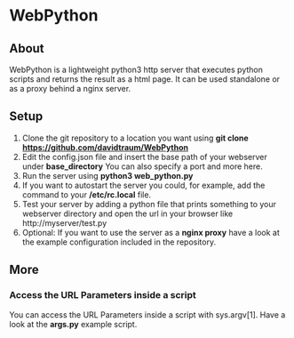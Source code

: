  # WebPython
 
 ## About
 WebPython is a lightweight python3 http server that executes python scripts and returns the result as a html page.
 It can be used standalone or as a proxy behind a nginx server.
 
 ## Setup
 1. Clone the git repository to a location you want using **git clone https://github.com/davidtraum/WebPython**
 2. Edit the config.json file and insert the base path of your webserver under **base_directory** You can also specify a port and more here.
 3. Run the server using **python3 web_python.py**
 4. If you want to autostart the server you could, for example, add the command to your **/etc/rc.local** file.
 5. Test your server by adding a python file that prints something to your webserver directory and open the url in your browser    like http://myserver/test.py
 6. Optional: If you want to use the server as a **nginx proxy** have a look at the example configuration included in the repository.

## More

### Access the URL Parameters inside a script
You can access the URL Parameters inside a script with sys.argv[1]. Have a look at the **args.py** example script.
